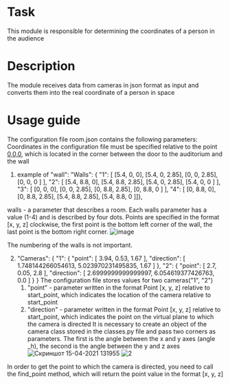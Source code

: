 # Task
This module is responsible for determining the coordinates of a person in the audience
# Description
The module receives data from cameras in json format as input and converts them into the real coordinate of a person in space
# Usage guide
The configuration file room.json contains the following parameters:
Сoordinates in the configuration file must be specified relative to the point [0,0,0](start_point), which is located in the corner between the door to the auditorium and the wall
1) example of "wall":
  "Walls": {
		"1": [
			[5.4, 0, 0],
			[5.4, 0, 2.85],
			[0, 0, 2.85],
			[0, 0, 0 ]
		],
		"2": [
			[5.4, 8.8, 0],
			[5.4, 8.8, 2.85],
			[5.4, 0, 2.85],
			[5.4, 0, 0 ]
		],
		"3": [
			[0, 0, 0],
			[0, 0, 2.85],
			[0, 8.8, 2.85],
			[0, 8.8, 0 ]
		],
		"4": [
			[0, 8.8, 0],
			[0, 8.8, 2.85],
			[5.4, 8.8, 2.85],
			[5.4, 8.8, 0 ]]},
  
walls - a parameter that describes a room. Each walls parameter has a value (1-4) and is described by four dots. Points are specified in the format [x, y, z] clockwise, the first point is the bottom left corner of the wall, the last point is the bottom right corner.
![image](https://user-images.githubusercontent.com/56771735/114852858-d87edc00-9deb-11eb-81ef-c1c2fa27bc7f.png)



The numbering of the walls is not important. 


2) "Cameras": {
		"1": {
			"point": [
				3.94,
				0.53,
				1.67
			],
			"direction": [
				1.748144266054613,
				5.023970231495835,
				1.67
			]
		},
		"2": {
			"point": [
				2.7,
				0.05,
				2.8
			],
			"direction": [
				2.6999999999999997,
				6.054619377426763,
				0.0
			]
		}
	}
The configuration file stores values for two cameras("1", "2")
	1) "point" - parameter written in the format Point [x, y, z] relative to start_point, which indicates the location of the camera relative to start_point 
	2) "direction" - parameter written in the format Point [x, y, z] relative to start_point, which indicates the point on the virtual plane to which the camera is directed
It is necessary to create an object of the camera class stored in the classes.py file and pass two corners as parameters. The first is the angle between the x and y axes (angle _h), the second is the angle between the y and z axes
![Скриншот 15-04-2021 131955](https://user-images.githubusercontent.com/56771735/114854531-96569a00-9ded-11eb-8435-913f831abb80.png)
![2](https://user-images.githubusercontent.com/56771735/114854538-98205d80-9ded-11eb-896c-0c9a565853bf.png)


In order to get the point to which the camera is directed, you need to call the find_point method, which will return the point value in the format [x, y, z]
